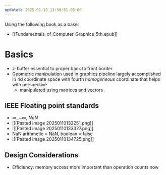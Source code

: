 ```yaml
---
updated: 2025-01-10_13:50:51-05:00
---
```


Using the following book as a base:
* [[Fundamentals_of_Computer_Graphics_5th.epub]]

# Basics
* z-buffer essential to proper back to front border 
* Geometric manipulation used in graphics pipeline largely accomplished in 4d coordinate space with fourth *homogeneous* coordinate that helps with perspective
	* manipulated using matrices and vectors
## IEEE Floating point standards
* $\infty$, $-\infty$, $NaN$
* ![[Pasted image 20250110133251.png]]
* ![[Pasted image 20250110133327.png]]
* NaN arithmetic = NaN, boolean = false
* ![[Pasted image 20250110134725.png]]

## Design Considerations
* Efficiency: memory access more important than operation counts now